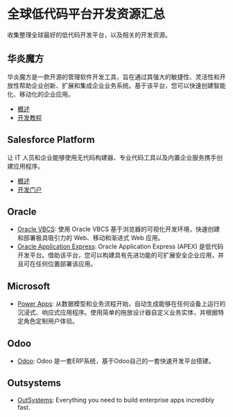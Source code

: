 # 全球低代码平台开发资源汇总

收集整理全球最好的低代码开发平台，以及相关的开发资源。

## 华炎魔方

华炎魔方是一款开源的管理软件开发工具，旨在通过其强大的敏捷性、灵活性和开放性帮助企业创新、扩展和集成企业业务系统。基于该平台，您可以快速创建智能化、移动化的企业应用。

- [概述](https://www.steedos.com/platform/)
- [开发教程](https://www.steedos.com/developer/)

## Salesforce Platform

让 IT 人员和企业能够使用无代码构建器、专业代码工具以及内置企业服务携手创建应用程序。

- [概述](https://www.salesforce.com/cn/products/platform/overview/)
- [开发门户](https://developer.salesforce.com/platform/force.com)

## Oracle

- [Oracle VBCS](http://cloud.oracle.com/visual-builder): 使用 Oracle VBCS 基于浏览器的可视化开发环境，快速创建和部署极具吸引力的 Web、移动和渐进式 Web 应用。
- [Oracle Application Express](https://apex.oracle.com/zh-cn/): Oracle Application Express (APEX) 是低代码开发平台。借助该平台，您可以构建具有先进功能的可扩展安全企业应用，并且可在任何位置部署该应用。

## Microsoft

- [Power Apps](https://powerapps.microsoft.com/zh-cn/): 从数据模型和业务流程开始，自动生成能够在任何设备上运行的沉浸式、响应式应用程序。使用简单的拖放设计器自定义业务实体，并根据特定角色定制用户体验。

## Odoo

- [Odoo](https://github.com/odoo/odoo): Odoo 是一套ERP系统，基于Odoo自己的一套快速开发平台搭建。

## Outsystems

- [OutSystems](https://www.outsystems.com/platform/): Everything you need to build enterprise apps incredibly fast.
